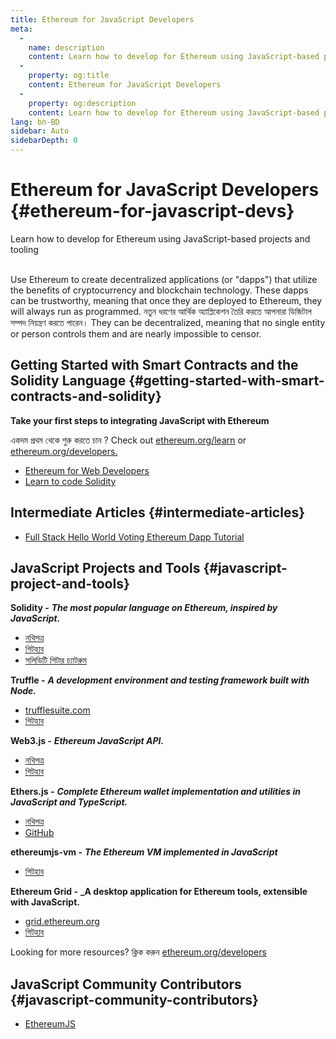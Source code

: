 ```yaml
---
title: Ethereum for JavaScript Developers
meta:
  - 
    name: description
    content: Learn how to develop for Ethereum using JavaScript-based projects and tooling
  - 
    property: og:title
    content: Ethereum for JavaScript Developers
  - 
    property: og:description
    content: Learn how to develop for Ethereum using JavaScript-based projects and tooling
lang: bn-BD
sidebar: Auto
sidebarDepth: 0
---
```


# Ethereum for JavaScript Developers {#ethereum-for-javascript-devs}

<div class="featured">Learn how to develop for Ethereum using JavaScript-based projects and tooling</div><br>

Use Ethereum to create decentralized applications (or "dapps") that utilize the benefits of cryptocurrency and blockchain technology. These dapps can be trustworthy, meaning that once they are deployed to Ethereum, they will always run as programmed. নতুন ধরণের আর্থিক অ্যাপ্লিকেশন তৈরি করতে আপনারা  ডিজিটাল সম্পদ নিয়ন্ত্রণ করতে পারেন। They can be decentralized, meaning that no single entity or person controls them and are nearly impossible to censor.

## Getting Started with Smart Contracts and the Solidity Language {#getting-started-with-smart-contracts-and-solidity}

**Take your first steps to integrating JavaScript with Ethereum**

একদম প্রথম থেকে শুরু করতে চান ? Check out [ethereum.org/learn](/bn/learn/) or [ethereum.org/developers.](/bn/developers/)

- [Ethereum for Web Developers](https://medium.com/@mvmurthy/ethereum-for-web-developers-890be23d1d0c)
- [Learn to code Solidity](https://cryptozombies.io/)

## Intermediate Articles {#intermediate-articles}

- [Full Stack Hello World Voting Ethereum Dapp Tutorial](https://medium.com/@mvmurthy/full-stack-hello-world-voting-ethereum-dapp-tutorial-part-1-40d2d0d807c2)

## JavaScript Projects and Tools {#javascript-project-and-tools}

**Solidity -** **_The most popular language on Ethereum, inspired by JavaScript._**

- [নথিপত্র](https://solidity.readthedocs.io)
- [গিটহাব](https://github.com/ethereum/solidity/)
- [সলিডিটি গিটার চ্যাটরুম](https://gitter.im/ethereum/solidity/)

**Truffle -** **_A development environment and testing framework built with Node._**

- [trufflesuite.com](https://www.trufflesuite.com/)
- [গিটহাব](https://github.com/trufflesuite/truffle)

**Web3.js -** **_Ethereum JavaScript API._**

- [নথিপত্র](https://web3js.readthedocs.io/en/1.0/)
- [গিটহাব](https://github.com/ethereum/web3.js/)

**Ethers.js -** **_Complete Ethereum wallet implementation and utilities in JavaScript and TypeScript._**

- [নথিপত্র](https://docs.ethers.io/ethers.js/html/)
- [GitHub](https://github.com/ethers-io/ethers.js/)

**ethereumjs-vm -** **_The Ethereum VM implemented in JavaScript_**

- [গিটহাব](https://github.com/ethereumjs/ethereumjs-vm)

**Ethereum Grid -** **\_A desktop application for Ethereum tools, extensible with JavaScript.**

- [grid.ethereum.org](https://grid.ethereum.org)
- [গিটহাব](https://github.com/ethereum/grid)

Looking for more resources? ক্লিক করুন [ethereum.org/developers](/bn/developers/)

## JavaScript Community Contributors {#javascript-community-contributors}

- [EthereumJS](https://ethereumjs.github.io)
